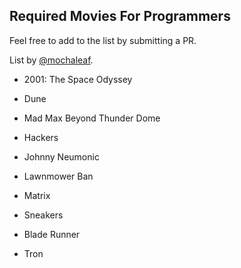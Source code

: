## Required Movies For Programmers

Feel free to add to the list by submitting a PR.

List by [@mochaleaf](http://twitter.com/mochaleaf).

* 2001: The Space Odyssey

* Dune

* Mad Max Beyond Thunder Dome

* Hackers

* Johnny Neumonic

* Lawnmower Ban

* Matrix

* Sneakers

* Blade Runner

* Tron 
